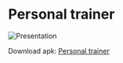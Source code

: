 # Personal trainer


![Presentation](https://github.com/Tsiuryn/personal_trainer_app/blob/main/assets/src/trainer.gif)


Download apk: [Personal trainer](https://github.com/Tsiuryn/personal_trainer_app/raw/refs/heads/main/assets/src/pers_tr.apk)


